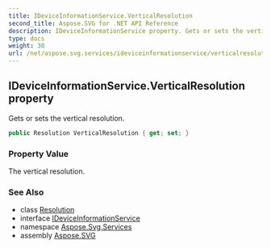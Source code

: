 ```yaml
---
title: IDeviceInformationService.VerticalResolution
second_title: Aspose.SVG for .NET API Reference
description: IDeviceInformationService property. Gets or sets the vertical resolution
type: docs
weight: 30
url: /net/aspose.svg.services/ideviceinformationservice/verticalresolution/
---
```

## IDeviceInformationService.VerticalResolution property

Gets or sets the vertical resolution.

```csharp
public Resolution VerticalResolution { get; set; }
```

### Property Value

The vertical resolution.

### See Also

* class [Resolution](../../../aspose.svg.drawing/resolution/)
* interface [IDeviceInformationService](../)
* namespace [Aspose.Svg.Services](../../../aspose.svg.services/)
* assembly [Aspose.SVG](../../../)
